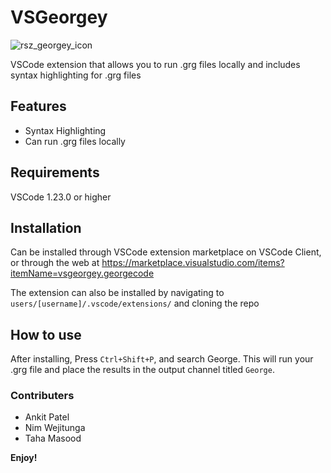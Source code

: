 #  VSGeorgey

![rsz_georgey_icon](https://user-images.githubusercontent.com/28830657/46047588-a73a4580-c0f3-11e8-8727-fa947c48a107.png)


VSCode extension that allows you to run .grg files locally and includes syntax highlighting for .grg files

## Features

- Syntax Highlighting
- Can run .grg files locally

## Requirements

VSCode 1.23.0 or higher

## Installation

Can be installed through VSCode extension marketplace on VSCode Client, or through the web at 
https://marketplace.visualstudio.com/items?itemName=vsgeorgey.georgecode

The extension can also be installed by navigating to `users/[username]/.vscode/extensions/` and cloning the repo

## How to use

After installing, Press `Ctrl+Shift+P`, and search George. This will run your .grg file and place the results in the output channel titled `George`.

### Contributers

- Ankit Patel
- Nim Wejitunga
- Taha Masood

**Enjoy!**
